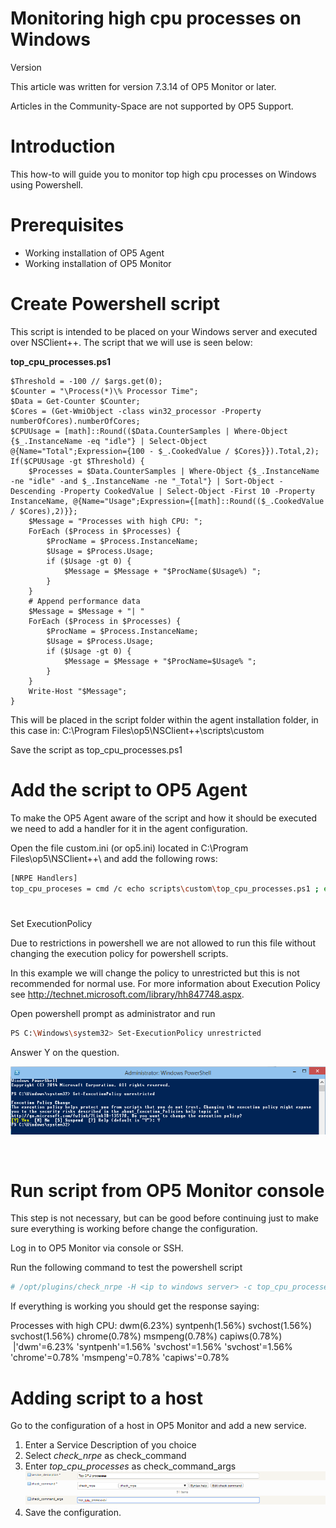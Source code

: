 # Monitoring high cpu processes on Windows

Version

This article was written for version 7.3.14 of OP5 Monitor or later.

Articles in the Community-Space are not supported by OP5 Support.

# Introduction

This how-to will guide you to monitor top high cpu processes on Windows using Powershell.

# Prerequisites

-   Working installation of OP5 Agent 
-   Working installation of OP5 Monitor

# Create Powershell script

This script is intended to be placed on your Windows server and executed over NSClient++. The script that we will use is seen below:

**top\_cpu\_processes.ps1**

``` {.powershell data-syntaxhighlighter-params="brush: powershell; gutter: false; theme: Confluence" data-theme="Confluence" style="brush: powershell; gutter: false; theme: Confluence"}
$Threshold = -100 // $args.get(0);
$Counter = "\Process(*)\% Processor Time";
$Data = Get-Counter $Counter;
$Cores = (Get-WmiObject -class win32_processor -Property numberOfCores).numberOfCores;
$CPUUsage = [math]::Round(($Data.CounterSamples | Where-Object {$_.InstanceName -eq "idle"} | Select-Object @{Name="Total";Expression={100 - $_.CookedValue / $Cores}}).Total,2);
If($CPUUsage -gt $Threshold) {
    $Processes = $Data.CounterSamples | Where-Object {$_.InstanceName -ne "idle" -and $_.InstanceName -ne "_Total"} | Sort-Object -Descending -Property CookedValue | Select-Object -First 10 -Property InstanceName, @{Name="Usage";Expression={[math]::Round(($_.CookedValue / $Cores),2)}};
    $Message = "Processes with high CPU: ";
    ForEach ($Process in $Processes) {
        $ProcName = $Process.InstanceName;
        $Usage = $Process.Usage;
        if ($Usage -gt 0) {
            $Message = $Message + "$ProcName($Usage%) ";
        }
    }
    # Append performance data
    $Message = $Message + "| "
    ForEach ($Process in $Processes) {
        $ProcName = $Process.InstanceName;
        $Usage = $Process.Usage;
        if ($Usage -gt 0) {
            $Message = $Message + "$ProcName=$Usage% ";
        }
    }
    Write-Host "$Message";
}
```

This will be placed in the script folder within the agent installation folder, in this case in: C:\\Program Files\\op5\\NSClient++\\scripts\\custom

Save the script as top\_cpu\_processes.ps1

# Add the script to OP5 Agent

To make the OP5 Agent aware of the script and how it should be executed we need to add a handler for it in the agent configuration.

Open the file custom.ini (or op5.ini) located in C:\\Program Files\\op5\\NSClient++\\ and add the following rows:

``` {.bash data-syntaxhighlighter-params="brush: bash; gutter: false; theme: Confluence" data-theme="Confluence" style="brush: bash; gutter: false; theme: Confluence"}
[NRPE Handlers]
top_cpu_proceses = cmd /c echo scripts\custom\top_cpu_processes.ps1 ; exit($lastexitcode) | powershell.exe -command -
```

# 
Set ExecutionPolicy

Due to restrictions in powershell we are not allowed to run this file without changing the execution policy for powershell scripts.

In this example we will change the policy to unrestricted but this is not recommended for normal use. For more information about Execution Policy see <http://technet.microsoft.com/library/hh847748.aspx>.

Open powershell prompt as administrator and run

``` {.bash data-syntaxhighlighter-params="brush: bash; gutter: false; theme: Confluence" data-theme="Confluence" style="brush: bash; gutter: false; theme: Confluence"}
PS C:\Windows\system32> Set-ExecutionPolicy unrestricted
```

Answer Y on the question.

![](attachments/12190637/12386438.png)

 

# Run script from OP5 Monitor console

This step is not necessary, but can be good before continuing just to make sure everything is working before change the configuration.

Log in to OP5 Monitor via console or SSH.

Run the following command to test the powershell script

``` {.bash data-syntaxhighlighter-params="brush: bash; gutter: false; theme: Confluence" data-theme="Confluence" style="brush: bash; gutter: false; theme: Confluence"}
# /opt/plugins/check_nrpe -H <ip to windows server> -c top_cpu_processes
```

If everything is working you should get the response saying:

Processes with high CPU: dwm(6.23%) syntpenh(1.56%) svchost(1.56%) svchost(1.56%) chrome(0.78%) msmpeng(0.78%) capiws(0.78%)  |'dwm'=6.23% 'syntpenh'=1.56% 'svchost'=1.56% 'svchost'=1.56% 'chrome'=0.78% 'msmpeng'=0.78% 'capiws'=0.78%

# Adding script to a host

Go to the configuration of a host in OP5 Monitor and add a new service.

1.  Enter a Service Description of you choice
2.  Select *check\_nrpe* as check\_command 
3.  Enter *top\_cpu\_processes* as check\_command\_args
    ![](attachments/19761464/20054179.png)
4.  Save the configuration.

